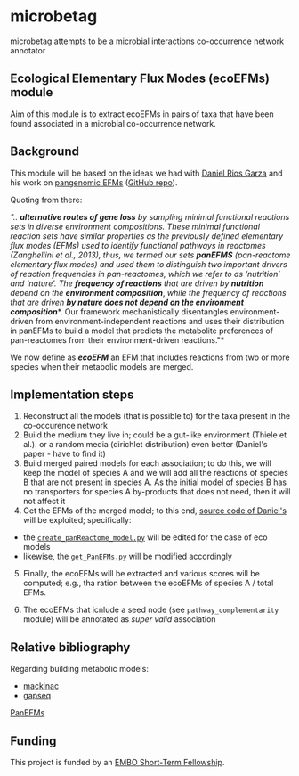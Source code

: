 # microbetag
microbetag attempts to be a microbial interactions co-occurrence network annotator

## Ecological Elementary Flux Modes (ecoEFMs) module

Aim of this module is to extract ecoEFMs in pairs of taxa 
that have been found associated in a microbial co-occurrence network. 


## Background

This module will be based on the ideas we had with [Daniel Rios Garza](https://scholar.google.com.br/citations?user=LDOgr_oAAAAJ&hl=pt-BR)
and his work on [pangenomic EFMs](https://www.biorxiv.org/content/10.1101/2020.12.14.422685v3.full) ([GitHub repo](https://github.com/danielriosgarza/NutritionOrNature)).

Quoting from there: 

*"..* ***alternative routes of gene loss*** *by sampling 
minimal functional reactions sets in diverse environment compositions. 
These minimal functional reaction sets have similar properties 
as the previously defined elementary flux modes (EFMs) 
used to identify functional pathways in reactomes (Zanghellini et al., 2013), 
thus, we termed our sets* ***panEFMS*** *(pan-reactome elementary flux modes) 
and used them to distinguish two important drivers of reaction frequencies 
in pan-reactomes, which we refer to as ‘nutrition’ and ‘nature’. 
The* ***frequency of reactions*** *that are driven by* ***nutrition*** *depend on 
the* ***environment composition***, *while the frequency of reactions that are 
driven* ***by nature does not depend on the environment composition****. 
Our framework mechanistically disentangles environment-driven 
from environment-independent reactions and uses their distribution in panEFMs 
to build a model that predicts the metabolite preferences of pan-reactomes 
from their environment-driven reactions."*

We now define as ***ecoEFM***
an EFM that includes reactions from two or more species when their metabolic models are merged.



<!-- ## Studying notes 

A *flux mode* is a vector of reaction fluxes which satisfies the network constraints (also called flux balance constraints) 

Flux modes with minimal active reactions are ***Elemenetary flux modes (EFMs)***.
We can rebuild every flux mode with the linear combination of elementary flux modes. 

A ***cut set*** is a set of reactions such that disabling them, 
causes the target reaction to also get disabled (forced to 0). 

From Klamt Gilles: 
"We call a set of reactions a cut set (with respect to a defined objective reaction) 
if after the removal of these reactions from the network no feasible balanced 
flux distribution involves the objective reaction"; 
and 
"A cut set C (related to a defined objective reaction) is a minimal cut set (MCS) if no proper subset of C is a cut set."
-->


## Implementation steps

1. Reconstruct all the models (that is possible to) for the taxa present in the co-occurence network 
2. Build the medium they live in; could be a gut-like environment (Thiele et al.). or a random media (dirichlet distribution) even better (Daniel's paper - have to find it)
3. Build merged paired models for each association; to do this, we will keep the model of species A and we will add all the reactions of species B that are not present in species A. As the initial model of species B has no transporters for species A by-products that does not need, then it will not affect it
4. Get the EFMs of the merged model; 
to this end, [source code of Daniel's]() will be exploited; 
specifically: 

 - the [`create_panReactome_model.py`](https://github.com/danielriosgarza/NutritionOrNature/blob/main/Scripts/create_panReactome_model.py) will be edited for the case of eco models 
- likewise, the [`get_PanEFMs.py`](https://github.com/danielriosgarza/NutritionOrNature/blob/main/Scripts/get_PanEFMs.py) will be modified accordingly 

5. Finally, the ecoEFMs will be extracted and various scores will be computed; 
e.g., tha ration between the ecoEFMs of species A / total EFMs.  

6. The ecoEFMs that icnlude a seed node (see `pathway_complementarity` module) will be annotated as *super valid* association


## Relative bibliography 

Regarding building metabolic models: 
- [mackinac](https://github.com/mmundy42/mackinac)
- [gapseq](https://github.com/jotech/gapseq)

[PanEFMs](https://www.biorxiv.org/content/10.1101/2020.12.14.422685v3.full) 



## Funding

This project is funded by an [EMBO Short-Term Fellowship](https://www.embo.org/funding/fellowships-grants-and-career-support/scientific-exchange-grants/). 
